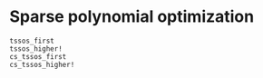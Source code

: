 # Sparse polynomial optimization

```@docs
tssos_first
tssos_higher!
cs_tssos_first
cs_tssos_higher!
```
